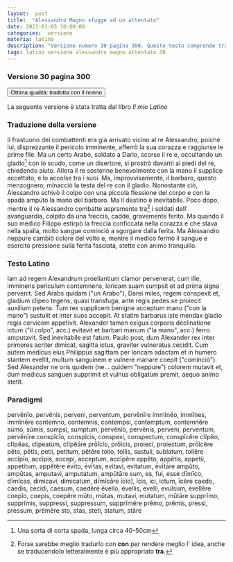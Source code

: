 ```yaml
---
layout:  post
title:  "Alessandro Magno sfugge ad un attentato"
date: 2021-01-05 10:00:00
categories:  versione
materia: latino
description: "Versione numero 30 pagina 300. Questo testo comprende traduzione accurata dal Latino fatta con mio nonno e paradigmi."
tags: latino versione alessandro magno attentato 30
---
```

### Versione 30 pagina 300

<button class="smallbutton listio opch">Ottima qualità: tradotta con il nonno </button>

La seguente versione è stata tratta dal libro _Il mio Latino_

### Traduzione della versione

Il frastuono dei combattenti era già arrivato vicino al re Alessandro, poiché lui, disprezzante il pericolo imminente, afferrò la sua corazza e raggiunse le prime file. Ma un certo Arabo, soldato a Dario, scorse il re e, occultando un gladio[^1] con lo scudo, come un disertore, si prostrò davanti ai piedi del re, chiedendo aiuto. Allora il re sostenne benevolmente con la mano il supplice accettato, e lo accolse tra i suoi. Ma, improvvisamente, il barbaro, questo menzognero, minacciò la testa del re con il gladio. Nonostante ciò, Alessandro schivò il colpo con una piccola flessione del corpo e con la spada amputò la mano del barbaro. Ma il destino è inevitabile. Poco dopo, mentre il re Alessandro combatte aspramente tra[^2] i soldati dell' avanguardia, colpito da una freccia, cadde, gravemente ferito. Ma quando il suo medico Filippo estirpò la freccia conficcata nella corazza e che stava nella spalla, molto sangue cominciò a sgorgare dalla ferita. Ma Alessandro neppure cambiò colore del volto e, mentre il medico fermò il sangue e esercitò pressione sulla ferita fasciata, stette con animo tranquillo.

[^1]: Una sorta di corta spada, lunga circa 40-50cm 
[^2]: Forse sarebbe meglio tradurlo con **con** per rendere meglio l' idea, anche se traducendolo letteralmente è più appropriato **tra**.

### Testo Latino

Iam ad regem Alexandrum proeliantium clamor pervenerat, cum ille, imminens periculum contemnens, loricam suam sumpsit et ad prima signa pervenit. Sed Arabs quidam ("un Arabo"), Darei miles, regem conspexit et, gladium clipeo tegens, quasi transfuga, ante regis pedes se proiecit auxilium petens. Tum rex supplicem benigne acceptum manu ("con la mano") sustulit et inter suos accepit. At statim barbarus iste mendax gladio regis cervicem appetivit. Alexander tamen exigua corporis declinatione ictum ("il colpo", acc.) evitavit et barbari manum ("la mano", acc.) ferro amputavit. Sed inevitabile est fatum. Paulo post, dum Alexander rex inter primores acriter dimicat, sagitta ictus, graviter vulneratus cecidit. Cum autem medicus eius Philippus sagittam per loricam adactam et in humero stantem evellit, multum sanguinem e vulnere manare coepit ("cominciò"). Sed Alexander ne oris quidem (ne... quidem "neppure") colorem mutavit et, dum medicus sanguen supprimit et vulnus obligatum premit, aequo animo stetit.

### Paradigmi

pervĕnĭo, pervĕnis, perveni, perventum, pervĕnīre immĭnĕo, immĭnes, immĭnēre contemno, contemnis, contempsi, contemptum, contemnĕre sūmo, sūmis, sumpsi, sumptum, pervĕnĭo, pervĕnis, perveni, perventum, pervĕnīre conspĭcĭo, conspĭcis, conspexi, conspectum, conspĭcĕre clĭpĕo, clĭpĕas, clipeatum, clĭpĕāre prōĭcĭo, prōĭcis, proieci, proiectum, prōĭcĕre pĕto, pĕtis, petii, petitum, pĕtĕre tollo, tollis, sustuli, sublatum, tollĕre accĭpĭo, accĭpis, accepi, acceptum, accĭpĕre appĕto, appĕtis, appetii, appetitum, appĕtĕre ēvīto, ēvītas, evitavi, evitatum, ēvītāre ampŭto, ampŭtas, amputavi, amputatum, ampŭtāre sum, es, fui, esse dīmĭco, dīmĭcas, dimicavi, dimicatum, dīmĭcāre īcĭo\], īcis, ici, ictum, īcĕre caedo, caedis, cecidi, caesum, caedĕre ēvello, ēvellis, evelli, evulsum, ēvellĕre coepĭo, coepis, coepĕre mūto, mūtas, mutavi, mutatum, mūtāre supprĭmo, supprĭmis, suppressi, suppressum, supprĭmĕre prĕmo, prĕmis, pressi, pressum, prĕmĕre sto, stas, steti, statum, stāre